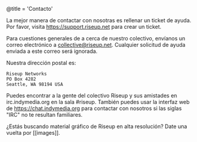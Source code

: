 @title = 'Contacto'

La mejor manera de contactar con nosotras es rellenar un ticket de ayuda. Por favor, visita https://support.riseup.net para crear un ticket.

Para cuestiones generales de a cerca de nuestro colectivo, envíanos un correo electrónico a collective@riseup.net. Cualquier solicitud de ayuda enviada a este correo será ignorada.

Nuestra dirección postal es:

	Riseup Networks
	PO Box 4282
	Seattle, WA 98194 USA

Puedes encontrar a la gente del colectivo Riseup y sus amistades en irc.indymedia.org en la sala #riseup.  También puedes usar la interfaz web de https://chat.indymedia.org para contactar con nosotros si las siglas "IRC" no te resultan familiares.

¿Estás buscando material gráfico de Riseup en alta resolución? Date una vuelta por [[images]].
